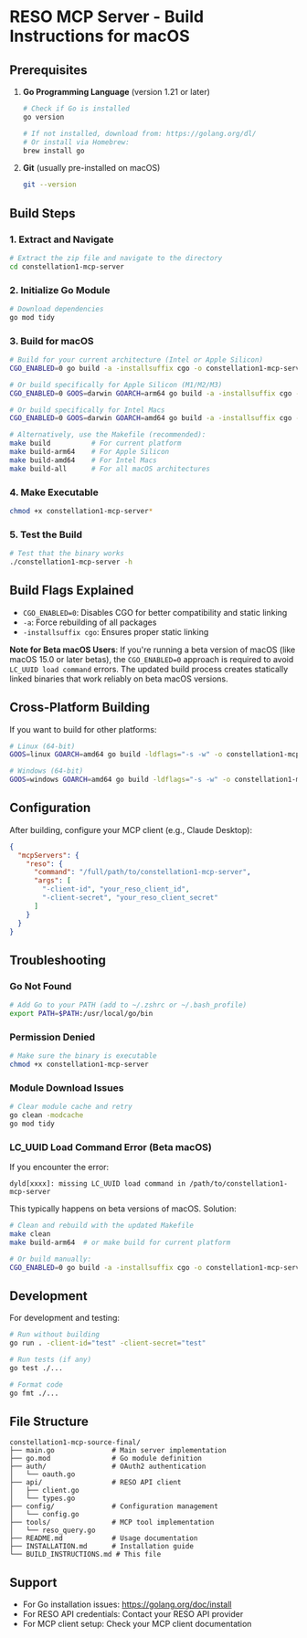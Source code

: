 # RESO MCP Server - Build Instructions for macOS

## Prerequisites

1. **Go Programming Language** (version 1.21 or later)
   ```bash
   # Check if Go is installed
   go version

   # If not installed, download from: https://golang.org/dl/
   # Or install via Homebrew:
   brew install go
   ```

2. **Git** (usually pre-installed on macOS)
   ```bash
   git --version
   ```

## Build Steps

### 1. Extract and Navigate
```bash
# Extract the zip file and navigate to the directory
cd constellation1-mcp-server
```

### 2. Initialize Go Module
```bash
# Download dependencies
go mod tidy
```

### 3. Build for macOS
```bash
# Build for your current architecture (Intel or Apple Silicon)
CGO_ENABLED=0 go build -a -installsuffix cgo -o constellation1-mcp-server .

# Or build specifically for Apple Silicon (M1/M2/M3)
CGO_ENABLED=0 GOOS=darwin GOARCH=arm64 go build -a -installsuffix cgo -o constellation1-mcp-server-arm64 .

# Or build specifically for Intel Macs
CGO_ENABLED=0 GOOS=darwin GOARCH=amd64 go build -a -installsuffix cgo -o constellation1-mcp-server-amd64 .

# Alternatively, use the Makefile (recommended):
make build          # For current platform
make build-arm64    # For Apple Silicon
make build-amd64    # For Intel Macs
make build-all      # For all macOS architectures
```

### 4. Make Executable
```bash
chmod +x constellation1-mcp-server*
```

### 5. Test the Build
```bash
# Test that the binary works
./constellation1-mcp-server -h
```

## Build Flags Explained

- `CGO_ENABLED=0`: Disables CGO for better compatibility and static linking
- `-a`: Force rebuilding of all packages
- `-installsuffix cgo`: Ensures proper static linking

**Note for Beta macOS Users**: If you're running a beta version of macOS (like macOS 15.0 or later betas), the `CGO_ENABLED=0` approach is required to avoid `LC_UUID load command` errors. The updated build process creates statically linked binaries that work reliably on beta macOS versions.

## Cross-Platform Building

If you want to build for other platforms:

```bash
# Linux (64-bit)
GOOS=linux GOARCH=amd64 go build -ldflags="-s -w" -o constellation1-mcp-server-linux .

# Windows (64-bit)
GOOS=windows GOARCH=amd64 go build -ldflags="-s -w" -o constellation1-mcp-server.exe .
```

## Configuration

After building, configure your MCP client (e.g., Claude Desktop):

```json
{
  "mcpServers": {
    "reso": {
      "command": "/full/path/to/constellation1-mcp-server",
      "args": [
        "-client-id", "your_reso_client_id",
        "-client-secret", "your_reso_client_secret"
      ]
    }
  }
}
```

## Troubleshooting

### Go Not Found
```bash
# Add Go to your PATH (add to ~/.zshrc or ~/.bash_profile)
export PATH=$PATH:/usr/local/go/bin
```

### Permission Denied
```bash
# Make sure the binary is executable
chmod +x constellation1-mcp-server
```

### Module Download Issues
```bash
# Clear module cache and retry
go clean -modcache
go mod tidy
```

### LC_UUID Load Command Error (Beta macOS)
If you encounter the error:
```
dyld[xxxx]: missing LC_UUID load command in /path/to/constellation1-mcp-server
```

This typically happens on beta versions of macOS. Solution:
```bash
# Clean and rebuild with the updated Makefile
make clean
make build-arm64  # or make build for current platform

# Or build manually:
CGO_ENABLED=0 go build -a -installsuffix cgo -o constellation1-mcp-server .
```

## Development

For development and testing:

```bash
# Run without building
go run . -client-id="test" -client-secret="test"

# Run tests (if any)
go test ./...

# Format code
go fmt ./...
```

## File Structure

```
constellation1-mcp-source-final/
├── main.go              # Main server implementation
├── go.mod               # Go module definition
├── auth/                # OAuth2 authentication
│   └── oauth.go
├── api/                 # RESO API client
│   ├── client.go
│   └── types.go
├── config/              # Configuration management
│   └── config.go
├── tools/               # MCP tool implementation
│   └── reso_query.go
├── README.md            # Usage documentation
├── INSTALLATION.md      # Installation guide
└── BUILD_INSTRUCTIONS.md # This file
```

## Support

- For Go installation issues: https://golang.org/doc/install
- For RESO API credentials: Contact your RESO API provider
- For MCP client setup: Check your MCP client documentation

